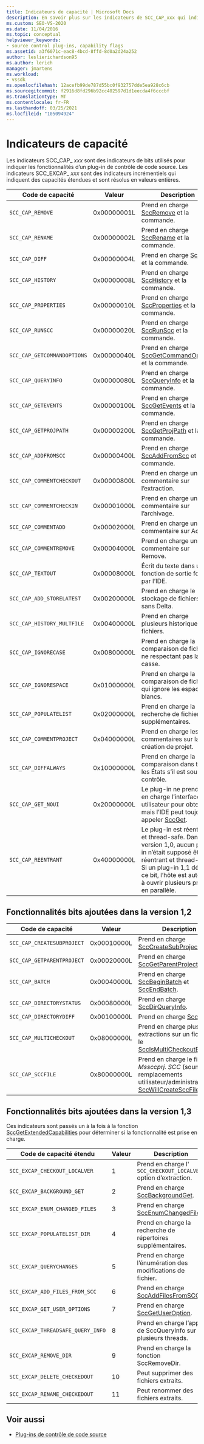 ```yaml
---
title: Indicateurs de capacité | Microsoft Docs
description: En savoir plus sur les indicateurs de SCC_CAP_xxx qui indiquent les fonctionnalités d’un plug-in de contrôle de code source et les indicateurs SCC_EXCAP_xxx qui indiquent des fonctionnalités étendues.
ms.custom: SEO-VS-2020
ms.date: 11/04/2016
ms.topic: conceptual
helpviewer_keywords:
- source control plug-ins, capability flags
ms.assetid: a3f6071c-eac8-4bcd-8ffd-8d0a2d24a252
author: leslierichardson95
ms.author: lerich
manager: jmartens
ms.workload:
- vssdk
ms.openlocfilehash: 12acefb99de787d55bc0f932757dde5ea928c6cb
ms.sourcegitcommit: f2916d8fd296b92cc402597d1d1eecda4f6cccbf
ms.translationtype: MT
ms.contentlocale: fr-FR
ms.lasthandoff: 03/25/2021
ms.locfileid: "105094924"
---
```

# <a name="capability-flags"></a>Indicateurs de capacité
Les indicateurs SCC_CAP_ *xxx* sont des indicateurs de bits utilisés pour indiquer les fonctionnalités d’un plug-in de contrôle de code source. Les indicateurs SCC_EXCAP_ *xxx* sont des indicateurs incrémentiels qui indiquent des capacités étendues et sont résolus en valeurs entières.

|Code de capacité|Valeur|Description|
|---------------------|-----------|-----------------|
|`SCC_CAP_REMOVE`|0x00000001L|Prend en charge [SccRemove](../extensibility/sccremove-function.md) et la commande.|
|`SCC_CAP_RENAME`|0x00000002L|Prend en charge [SccRename](../extensibility/sccrename-function.md) et la commande.|
|`SCC_CAP_DIFF`|0x00000004L|Prend en charge [SccDiff](../extensibility/sccdiff-function.md) et la commande.|
|`SCC_CAP_HISTORY`|0x00000008L|Prend en charge [SccHistory](../extensibility/scchistory-function.md) et la commande.|
|`SCC_CAP_PROPERTIES`|0x00000010L|Prend en charge [SccProperties](../extensibility/sccproperties-function.md) et la commande.|
|`SCC_CAP_RUNSCC`|0x00000020L|Prend en charge [SccRunScc](../extensibility/sccrunscc-function.md) et la commande.|
|`SCC_CAP_GETCOMMANDOPTIONS`|0x00000040L|Prend en charge [SccGetCommandOptions](../extensibility/sccgetcommandoptions-function.md) et la commande.|
|`SCC_CAP_QUERYINFO`|0x00000080L|Prend en charge [SccQueryInfo](../extensibility/sccqueryinfo-function.md) et la commande.|
|`SCC_CAP_GETEVENTS`|0x00000100L|Prend en charge [SccGetEvents](../extensibility/sccgetevents-function.md) et la commande.|
|`SCC_CAP_GETPROJPATH`|0x00000200L|Prend en charge [SccGetProjPath](../extensibility/sccgetprojpath-function.md) et la commande.|
|`SCC_CAP_ADDFROMSCC`|0x00000400L|Prend en charge [SccAddFromScc](../extensibility/sccaddfromscc-function.md) et la commande.|
|`SCC_CAP_COMMENTCHECKOUT`|0x00000800L|Prend en charge un commentaire sur l’extraction.|
|`SCC_CAP_COMMENTCHECKIN`|0x00001000L|Prend en charge un commentaire sur l’archivage.|
|`SCC_CAP_COMMENTADD`|0x00002000L|Prend en charge un commentaire sur Add.|
|`SCC_CAP_COMMENTREMOVE`|0x00004000L|Prend en charge un commentaire sur Remove.|
|`SCC_CAP_TEXTOUT`|0x00008000L|Écrit du texte dans une fonction de sortie fournie par l’IDE.|
|`SCC_CAP_ADD_STORELATEST`|0x00200000L|Prend en charge le stockage de fichiers sans Delta.|
|`SCC_CAP_HISTORY_MULTFILE`|0x00400000L|Prend en charge plusieurs historiques de fichiers.|
|`SCC_CAP_IGNORECASE`|0x00800000L|Prend en charge la comparaison de fichiers ne respectant pas la casse.|
|`SCC_CAP_IGNORESPACE`|0x01000000L|Prend en charge la comparaison de fichiers qui ignore les espaces blancs.|
|`SCC_CAP_POPULATELIST`|0x02000000L|Prend en charge la recherche de fichiers supplémentaires.|
|`SCC_CAP_COMMENTPROJECT`|0x04000000L|Prend en charge les commentaires sur la création de projet.|
|`SCC_CAP_DIFFALWAYS`|0x10000000L|Prend en charge la comparaison dans tous les États s’il est sous contrôle.|
|`SCC_CAP_GET_NOUI`|0x20000000L|Le plug-in ne prend pas en charge l’interface utilisateur pour obtenir, mais l’IDE peut toujours appeler [SccGet](../extensibility/sccget-function.md).|
|`SCC_CAP_REENTRANT`|0x40000000L|Le plug-in est réentrant et thread-safe. Dans la version 1,0, aucun plug-in n’était supposé être réentrant et thread-safe. Si un plug-in 1,1 définit ce bit, l’hôte est autorisé à ouvrir plusieurs projets en parallèle.|

## <a name="capability-bits-added-in-version-12"></a>Fonctionnalités bits ajoutées dans la version 1,2

|Code de capacité|Valeur|Description|
|---------------------|-----------|-----------------|
|`SCC_CAP_CREATESUBPROJECT`|0x00010000L|Prend en charge [SccCreateSubProject](../extensibility/scccreatesubproject-function.md).|
|`SCC_CAP_GETPARENTPROJECT`|0x00020000L|Prend en charge [SccGetParentProjectPath](../extensibility/sccgetparentprojectpath-function.md).|
|`SCC_CAP_BATCH`|0x00040000L|Prend en charge [SccBeginBatch](../extensibility/sccbeginbatch-function.md) et [SccEndBatch](../extensibility/sccendbatch-function.md).|
|`SCC_CAP_DIRECTORYSTATUS`|0x00080000L|Prend en charge [SccDirQueryInfo](../extensibility/sccdirqueryinfo-function.md).|
|`SCC_CAP_DIRECTORYDIFF`|0x00100000L|Prend en charge [SccDirDiff](../extensibility/sccdirdiff-function.md).|
|`SCC_CAP_MULTICHECKOUT`|0x08000000L|Prend en charge plusieurs extractions sur un fichier et le [SccIsMultiCheckoutEnabled](../extensibility/sccismulticheckoutenabled-function.md).|
|`SCC_CAP_SCCFILE`|0x80000000L|Prend en charge le fichier *Mssccprj. SCC* (soumis aux remplacements utilisateur/administrateur) et [SccWillCreateSccFile](../extensibility/sccwillcreatesccfile-function.md).|

## <a name="capability-bits-added-in-version-13"></a>Fonctionnalités bits ajoutées dans la version 1,3
 Ces indicateurs sont passés un à la fois à la fonction [SccGetExtendedCapabilities](../extensibility/sccgetextendedcapabilities-function.md) pour déterminer si la fonctionnalité est prise en charge.

|Code de capacité étendu|Valeur|Description|
|------------------------------|-----------|-----------------|
|`SCC_EXCAP_CHECKOUT_LOCALVER`|1|Prend en charge l' `SCC_CHECKOUT_LOCALVER` option d’extraction.|
|`SCC_EXCAP_BACKGROUND_GET`|2|Prend en charge [SccBackgroundGet](../extensibility/sccbackgroundget-function.md).|
|`SCC_EXCAP_ENUM_CHANGED_FILES`|3|Prend en charge [SccEnumChangedFiles](../extensibility/sccenumchangedfiles-function.md).|
|`SCC_EXCAP_POPULATELIST_DIR`|4|Prend en charge la recherche de répertoires supplémentaires.|
|`SCC_EXCAP_QUERYCHANGES`|5|Prend en charge l’énumération des modifications de fichier.|
|`SCC_EXCAP_ADD_FILES_FROM_SCC`|6|Prend en charge [SccAddFilesFromSCC](../extensibility/sccaddfilesfromscc-function.md).|
|`SCC_EXCAP_GET_USER_OPTIONS`|7|Prend en charge [SccGetUserOption](../extensibility/sccgetuseroption-function.md).|
|`SCC_EXCAP_THREADSAFE_QUERY_INFO`|8|Prend en charge l’appel de SccQueryInfo sur plusieurs threads.|
|`SCC_EXCAP_REMOVE_DIR`|9|Prend en charge la fonction SccRemoveDir.|
|`SCC_EXCAP_DELETE_CHECKEDOUT`|10|Peut supprimer des fichiers extraits.|
|`SCC_EXCAP_RENAME_CHECKEDOUT`|11|Peut renommer des fichiers extraits.|

## <a name="see-also"></a>Voir aussi
- [Plug-ins de contrôle de code source](../extensibility/source-control-plug-ins.md)
